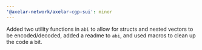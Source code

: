 ```yaml
---
'@axelar-network/axelar-cgp-sui': minor
---
```


Added two utility functions in `abi` to allow for structs and nested vectors to be encoded/decoded, added a readme to `abi`, and used macros to clean up the code a bit.
